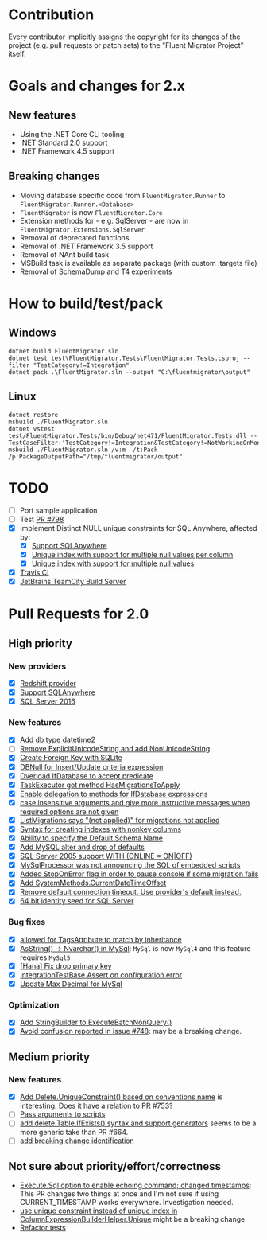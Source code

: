 # Contribution

Every contributor implicitly assigns the copyright for its changes of the project (e.g. pull requests or patch sets) to the "Fluent Migrator Project" itself.

# Goals and changes for 2.x

## New features

- Using the .NET Core CLI tooling
- .NET Standard 2.0 support
- .NET Framework 4.5 support

## Breaking changes

- Moving database specific code from `FluentMigrator.Runner` to `FluentMigrator.Runner.<Database>`
- `FluentMigrator` is now `FluentMigrator.Core`
- Extension methods for - e.g. SqlServer - are now in `FluentMigrator.Extensions.SqlServer`
- Removal of deprecated functions
- Removal of .NET Framework 3.5 support
- Removal of NAnt build task
- MSBuild task is available as separate package (with custom .targets file)
- Removal of SchemaDump and T4 experiments

# How to build/test/pack

## Windows

```
dotnet build FluentMigrator.sln
dotnet test test\FluentMigrator.Tests\FluentMigrator.Tests.csproj --filter "TestCategory!=Integration"
dotnet pack .\FluentMigrator.sln --output "C:\fluentmigrator\output"
```

## Linux

```
dotnet restore
msbuild ./FluentMigrator.sln
dotnet vstest test/FluentMigrator.Tests/bin/Debug/net471/FluentMigrator.Tests.dll --TestCaseFilter:'TestCategory!=Integration&TestCategory!=NotWorkingOnMono'
msbuild ./FluentMigrator.sln /v:m  /t:Pack /p:PackageOutputPath="/tmp/fluentmigrator/output"
```

# TODO

* [ ] Port sample application
* [ ] Test [PR #798](https://github.com/fluentmigrator/fluentmigrator/pull/798)
* [x] Implement Distinct NULL unique constraints for SQL Anywhere, affected by:
  * [x] [Support SQLAnywhere](https://github.com/fluentmigrator/fluentmigrator/pull/659)
  * [x] [Unique index with support for multiple null values per column](https://github.com/fluentmigrator/fluentmigrator/pull/717)
  * [x] [Unique index with support for multiple null values](https://github.com/fluentmigrator/fluentmigrator/pull/716)
* [x] [Travis CI](https://travis-ci.org/fluentmigrator/fluentmigrator)
* [x] [JetBrains TeamCity Build Server](https://teamcity.jetbrains.com/project.html?projectId=FluentMigrator)

# Pull Requests for 2.0

## High priority

### New providers

- [x] [Redshift provider](https://github.com/fluentmigrator/fluentmigrator/pull/605)
- [x] [Support SQLAnywhere](https://github.com/fluentmigrator/fluentmigrator/pull/659)
- [x] [SQL Server 2016](https://github.com/fluentmigrator/fluentmigrator/pull/833)

### New features

* [x] [Add db type datetime2](https://github.com/fluentmigrator/fluentmigrator/pull/657)
* [ ] [Remove ExplicitUnicodeString and add NonUnicodeString](https://github.com/fluentmigrator/fluentmigrator/pull/642)
* [x] [Create Foreign Key with SQLite](https://github.com/fluentmigrator/fluentmigrator/pull/638)
* [x] [DBNull for Insert/Update criteria expression](https://github.com/fluentmigrator/fluentmigrator/pull/672)
* [x] [Overload IfDatabase to accept predicate](https://github.com/fluentmigrator/fluentmigrator/pull/683)
* [x] [TaskExecutor got method HasMigrationsToApply](https://github.com/fluentmigrator/fluentmigrator/pull/701)
* [x] [Enable delegation to methods for IfDatabase expressions](https://github.com/fluentmigrator/fluentmigrator/pull/707)
* [x] [case insensitive arguments and give more instructive messages when required options are not given](https://github.com/fluentmigrator/fluentmigrator/pull/719)
* [x] [ListMigrations says "(not applied)" for migrations not applied](https://github.com/fluentmigrator/fluentmigrator/pull/750)
* [x] [Syntax for creating indexes with nonkey columns](https://github.com/fluentmigrator/fluentmigrator/pull/759)
* [x] [Ability to specify the Default Schema Name](https://github.com/fluentmigrator/fluentmigrator/pull/772)
* [x] [Add MySQL alter and drop of defaults](https://github.com/fluentmigrator/fluentmigrator/pull/783)
* [x] [SQL Server 2005 support WITH (ONLINE = ON|OFF)](https://github.com/fluentmigrator/fluentmigrator/pull/788)
* [x] [MySqlProcessor was not announcing the SQL of embedded scripts](https://github.com/fluentmigrator/fluentmigrator/pull/793)
* [x] [Added StopOnError flag in order to pause console if some migration fails](https://github.com/fluentmigrator/fluentmigrator/pull/795)
* [x] [Add SystemMethods.CurrentDateTimeOffset](https://github.com/fluentmigrator/fluentmigrator/pull/803)
* [x] [Remove default connection timeout. Use provider's default instead.](https://github.com/fluentmigrator/fluentmigrator/pull/811)
* [x] [64 bit identity seed for SQL Server](https://github.com/fluentmigrator/fluentmigrator/pull/816)

### Bug fixes

* [x] [allowed for TagsAttribute to match by inheritance](https://github.com/fluentmigrator/fluentmigrator/pull/643)
* [x] [AsString() -> Nvarchar() in MySql](https://github.com/fluentmigrator/fluentmigrator/pull/725):
      `MySql` is now `MySql4` and this feature requires `MySql5`
* [x] [[Hana] Fix drop primary key](https://github.com/fluentmigrator/fluentmigrator/pull/745)
* [x] [IntegrationTestBase Assert on configuration error](https://github.com/fluentmigrator/fluentmigrator/pull/751)
* [x] [Update Max Decimal for MySql](https://github.com/fluentmigrator/fluentmigrator/pull/825)

### Optimization

* [x] [Add StringBuilder to ExecuteBatchNonQuery()](https://github.com/fluentmigrator/fluentmigrator/pull/798)
* [x] [Avoid confusion reported in issue #748](https://github.com/fluentmigrator/fluentmigrator/pull/808):
  may be a breaking change.

## Medium priority

### New features

* [x] [Add Delete.UniqueConstraint() based on conventions name](https://github.com/fluentmigrator/fluentmigrator/pull/754)
  is interesting. Does it have a relation to PR #753?
* [ ] [Pass arguments to scripts](https://github.com/fluentmigrator/fluentmigrator/pull/666)
* [ ] [add delete.Table.IfExists() syntax and support generators](https://github.com/fluentmigrator/fluentmigrator/pull/684/files)
  seems to be a more generic take than PR #664.
* [ ] [add breaking change identification](https://github.com/fluentmigrator/fluentmigrator/pull/829)

## Not sure about priority/effort/correctness

* [Execute.Sql option to enable echoing command; changed timestamps](https://github.com/fluentmigrator/fluentmigrator/pull/742):
  This PR changes two things at once and I'm not sure if using CURRENT_TIMESTAMP works everywhere. Investigation needed.
* [use unique constraint instead of unique index in ColumnExpressionBuilderHelper.Unique](https://github.com/fluentmigrator/fluentmigrator/pull/753)
  might be a breaking change
* [Refactor tests](https://github.com/fluentmigrator/fluentmigrator/pull/784)
